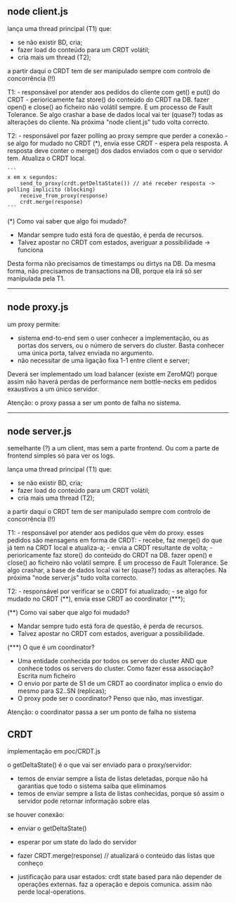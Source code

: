 ## node client.js

lança uma thread principal (T1) que:

- se não existir BD, cria;
- fazer load do conteúdo para um CRDT volátil;
- cria mais um thread (T2);

a partir daqui o CRDT tem de ser manipulado sempre com controlo de concorrência (!!)

T1:
    - responsável por atender aos pedidos do cliente com get() e put() do CRDT
    - perioricamente faz store() do conteúdo do CRDT na DB. fazer open() e close() ao ficheiro não volátil sempre. É um processo de Fault Tolerance. Se algo crashar a base de dados local vai ter (quase?) todas as alterações do cliente. Na próxima "node client.js" tudo volta correcto.

T2:
    - responsável por fazer polling ao proxy sempre que perder a conexão
    - se algo for mudado no CRDT (*), envia esse CRDT
    - espera pela resposta. A resposta deve conter o merge() dos dados enviados com o que o servidor tem. Atualiza o CRDT local.

    ```
    x em x segundos:
        send_to_proxy(crdt.getDeltaState()) // até receber resposta -> polling implicito (blocking)
        receive_from_proxy(response)
        crdt.merge(response)
    ```

(*) Como vai saber que algo foi mudado?
- Mandar sempre tudo está fora de questão, é perda de recursos.
- Talvez apostar no CRDT com estados, averiguar a possibilidade -> funciona

Desta forma não precisamos de timestamps ou dirtys na DB. Da mesma forma, não precisamos de transactions na DB, porque ela irá só ser manipulada pela T1.

---

## node proxy.js

um proxy permite:

- sistema end-to-end sem o user conhecer a implementação, ou as portas dos servers, ou o número de servers do cluster. Basta conhecer uma única porta, talvez enviada no argumento.
- não necessitar de uma ligação fixa 1-1 entre client e server;

Deverá ser implementado um load balancer (existe em ZeroMQ!) porque assim não haverá perdas de performance nem bottle-necks em pedidos exaustivos a um único servidor.

Atenção: o proxy passa a ser um ponto de falha no sistema.

---

## node server.js

semelhante (?) a um client, mas sem a parte frontend. Ou com a parte de frontend simples só para ver os logs.

lança uma thread principal (T1) que:

- se não existir BD, cria;
- fazer load do conteúdo para um CRDT volátil;
- cria mais uma thread (T2);

a partir daqui o CRDT tem de ser manipulado sempre com controlo de concorrência (!!)

T1:
    - responsável por atender aos pedidos que vêm do proxy. esses pedidos são mensagens em forma de CRDT:
        - recebe, faz merge() do que já tem na CRDT local e atualiza-a;
        - envia a CRDT resultante de volta;
    - perioricamente faz store() do conteúdo do CRDT na DB. fazer open() e close() ao ficheiro não volátil sempre. É um processo de Fault Tolerance. Se algo crashar, a base de dados local vai ter (quase?) todas as alterações. Na próxima "node server.js" tudo volta correcto.

T2:
    - responsável por verificar se o CRDT foi atualizado;
    - se algo for mudado no CRDT (\*\*), envia esse CRDT ao coordinator (\*\*\*);

(**) Como vai saber que algo foi mudado?
- Mandar sempre tudo está fora de questão, é perda de recursos.
- Talvez apostar no CRDT com estados, averiguar a possibilidade.

(***) O que é um coordinator?
- Uma entidade conhecida por todos os server do cluster AND que conhece todos os servers do cluster. Como fazer essa associação? Escrita num ficheiro
- O envio por parte de S1 de um CRDT ao coordinator implica o envio do mesmo para S2..SN (replicas);
- O proxy pode ser o coordinator? Penso que não, mas investigar.

Atenção: o coordinator passa a ser um ponto de falha no sistema

## CRDT

implementação em poc/CRDT.js

o getDeltaState() é o que vai ser enviado para o proxy/servidor:

- temos de enviar sempre a lista de listas deletadas, porque não há garantias que todo o sistema saiba que eliminamos
- temos de enviar sempre a lista de listas conhecidas, porque só assim o servidor pode retornar informação sobre elas

se houver conexão:

- enviar o getDeltaState()
- esperar por um state do lado do servidor
- fazer CRDT.merge(response) // atualizará o conteúdo das listas que conheço

- justificação para usar estados: crdt state based para não depender de operações externas. faz a operação e depois comunica. assim não perde local-operations.
